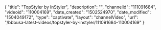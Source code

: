 {
    "title": "TopStyler by InStyler",
    "description": "",
    "channelid": "111091684",
    "videoid": "110004169",
    "date_created": "1502524970",
    "date_modified": "1504049172",
    "type": "captivate",
    "layout": "channelVideo",
    "url": "\/bbbusa-latest-videos\/topstyler-by-instyler\/111091684-110004169"
}